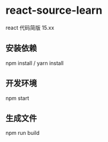 # react-source-learn
react 代码简版 15.xx
 
## 安装依赖
npm install / yarn install

## 开发环境
npm start

## 生成文件
npm run build